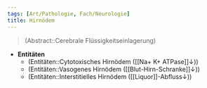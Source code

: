 ```yaml
---
tags: [Art/Pathologie, Fach/Neurologie]
title: Hirnödem
---
```

> (Abstract::Cerebrale Flüssigkeitseinlagerung)
- **Entitäten**
	- (Entitäten::Cytotoxisches Hirnödem ([[Na+ K+ ATPase]]↓))
	- (Entitäten::Vasogenes Hirnödem ([[Blut-Hirn-Schranke]]↓))
	- (Entitäten::Interstitielles Hirnödem ([[Liquor]]-Abfluss↓))